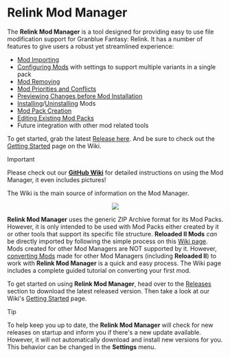 # Relink Mod Manager

The **Relink Mod Manager** is a tool designed for providing easy to use file modification support for Granblue Fantasy: Relink. It has a number of features to give users a robust yet streamlined experience:

- [Mod Importing](https://github.com/Zetas-Workshop/Relink-Mod-Manager/wiki/Mod-Importing)
- [Configuring Mods](https://github.com/Zetas-Workshop/Relink-Mod-Manager/wiki/Configuring-A-Mod-Pack) with settings to support multiple variants in a single pack
- [Mod Removing](https://github.com/Zetas-Workshop/Relink-Mod-Manager/wiki/Mod-Removal)
- [Mod Priorities and Conflicts](https://github.com/Zetas-Workshop/Relink-Mod-Manager/wiki/Configuring-A-Mod-Pack#Conflicts)
- [Previewing Changes before Mod Installation](https://github.com/Zetas-Workshop/Relink-Mod-Manager/wiki/Install-and-Uninstall-Mods#Previewing-Effective-Changes)
- [Installing](https://github.com/Zetas-Workshop/Relink-Mod-Manager/wiki/Install-and-Uninstall-Mods#Installing)/[Uninstalling](https://github.com/Zetas-Workshop/Relink-Mod-Manager/wiki/Install-and-Uninstall-Mods#Uninstalling) Mods
- [Mod Pack Creation](https://github.com/Zetas-Workshop/Relink-Mod-Manager/wiki/Create-Mod-Pack)
- [Editing Existing Mod Packs](https://github.com/Zetas-Workshop/Relink-Mod-Manager/wiki/Edit-Mod-Pack)
- Future integration with other mod related tools

To get started, grab the latest [Release here](https://github.com/Zetas-Workshop/Relink-Mod-Manager/releases). And be sure to check out the [Getting Started](https://github.com/Zetas-Workshop/Relink-Mod-Manager/wiki/Getting-Started) page on the Wiki.

> [!IMPORTANT]
> Please check out our [**GitHub Wiki**](https://github.com/Zetas-Workshop/Relink-Mod-Manager/wiki) for detailed instructions on using the Mod Manager, it even includes pictures!
>
> The Wiki is the main source of information on the Mod Manager.

<p align="center">
  <img src="https://github.com/Zetas-Workshop/Relink-Mod-Manager/assets/6924950/fa08f1bc-e83b-4675-abf9-c9b91acd6619" />
</p>

**Relink Mod Manager** uses the generic ZIP Archive format for its Mod Packs. However, it is only intended to be used with Mod Packs either created by it or other tools that support its specific file structure. **Reloaded II Mods** _can_ be directly imported by following the simple process on this [Wiki page](https://github.com/Zetas-Workshop/Relink-Mod-Manager/wiki/Importing-Reloaded-II-Mod-Packs). Mods created for other Mod Managers are NOT supported by it. However, [converting Mods](https://github.com/Zetas-Workshop/Relink-Mod-Manager/wiki/Converting-Mod-Pack-To-Relink-Mod-Manager-Format) made for other Mod Managers (including **Reloaded II**) to work with **Relink Mod Manager** is a quick and easy process. The Wiki page includes a complete guided tutorial on converting your first mod.

To get started on using **Relink Mod Manager**, head over to the [Releases](https://github.com/Zetas-Workshop/Relink-Mod-Manager/releases) section to download the latest released version. Then take a look at our Wiki's [Getting Started](https://github.com/Zetas-Workshop/Relink-Mod-Manager/wiki/Getting-Started) page.

> [!TIP]
> To help keep you up to date, the **Relink Mod Manager** will check for new releases on startup and inform you if there's a new update available. However, it will not automatically download and install new versions for you.
> This behavior can be changed in the **Settings** menu.
